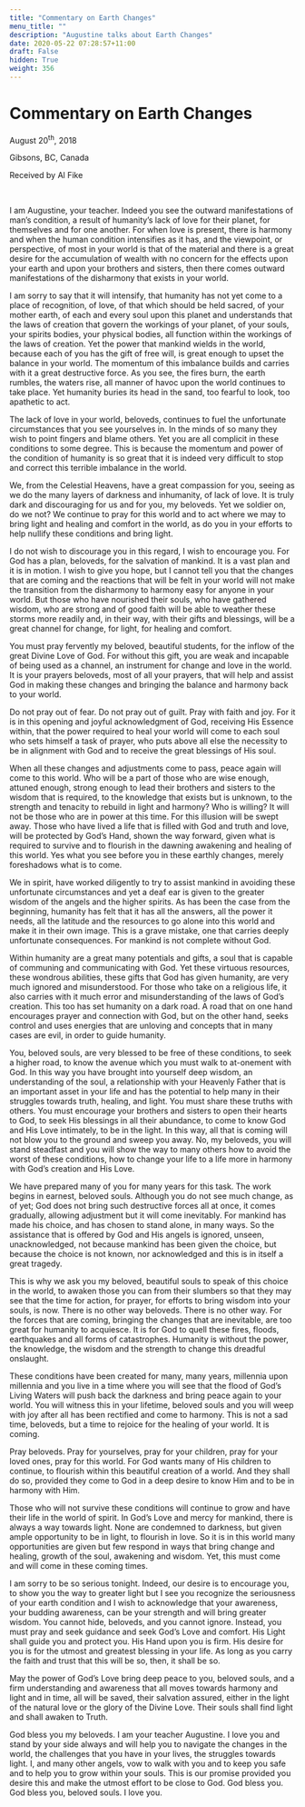 ```yaml
---
title: "Commentary on Earth Changes"
menu_title: ""
description: "Augustine talks about Earth Changes"
date: 2020-05-22 07:28:57+11:00
draft: False
hidden: True
weight: 356
---
```

# Commentary on Earth Changes

August 20<sup>th</sup>, 2018

Gibsons, BC, Canada

Received by Al Fike

 

I am Augustine, your teacher. Indeed you see the outward manifestations of man’s condition, a result of humanity’s lack of love for their planet, for themselves and for one another. For when love is present, there is harmony and when the human condition intensifies as it has, and the viewpoint, or perspective, of most in your world is that of the material and there is a great desire for the accumulation of wealth with no concern for the effects upon your earth and upon your brothers and sisters, then there comes outward manifestations of the disharmony that exists in your world. 

I am sorry to say that it will intensify, that humanity has not yet come to a place of recognition, of love, of that which should be held sacred, of your mother earth, of each and every soul upon this planet and understands that the laws of creation that govern the workings of your planet, of your souls, your spirits bodies, your physical bodies, all function within the workings of the laws of creation. Yet the power that mankind wields in the world, because each of you has the gift of free will, is great enough to upset the balance in your world. The momentum of this imbalance builds and carries with it a great destructive force. As you see, the fires burn, the earth rumbles, the waters rise, all manner of havoc upon the world continues to take place. Yet humanity buries its head in the sand, too fearful to look, too apathetic to act. 

The lack of love in your world, beloveds, continues to fuel the unfortunate circumstances that you see yourselves in. In the minds of so many they wish to point fingers and blame others. Yet you are all complicit in these conditions to some degree. This is because the momentum and power of the condition of humanity is so great that it is indeed very difficult to stop and correct this terrible imbalance in the world. 

We, from the Celestial Heavens, have a great compassion for you, seeing as we do the many layers of darkness and inhumanity, of lack of love. It is truly dark and discouraging for us and for you, my beloveds. Yet we soldier on, do we not? We continue to pray for this world and to act where we may to bring light and healing and comfort in the world, as do you in your efforts to help nullify these conditions and bring light. 

I do not wish to discourage you in this regard, I wish to encourage you. For God has a plan, beloveds, for the salvation of mankind. It is a vast plan and it is in motion. I wish to give you hope, but I cannot tell you that the changes that are coming and the reactions that will be felt in your world will not make the transition from the disharmony to harmony easy for anyone in your world. But those who have nourished their souls, who have gathered wisdom, who are strong and of good faith will be able to weather these storms more readily and, in their way, with their gifts and blessings, will be a great channel for change, for light, for healing and comfort. 

You must pray fervently my beloved, beautiful students, for the inflow of the great Divine Love of God. For without this gift, you are weak and incapable of being used as a channel, an instrument for change and love in the world. It is your prayers beloveds, most of all your prayers, that will help and assist God in making these changes and bringing the balance and harmony back to your world.

Do not pray out of fear. Do not pray out of guilt. Pray with faith and joy. For it is in this opening and joyful acknowledgment of God, receiving His Essence within, that the power required to heal your world will come to each soul who sets himself a task of prayer, who puts above all else the necessity to be in alignment with God and to receive the great blessings of His soul. 

When all these changes and adjustments come to pass, peace again will come to this world. Who will be a part of those who are wise enough, attuned enough, strong enough to lead their brothers and sisters to the wisdom that is required, to the knowledge that exists but is unknown, to the strength and tenacity to rebuild in light and harmony? Who is willing? It will not be those who are in power at this time. For this illusion will be swept away. Those who have lived a life that is filled with God and truth and love, will be protected by God’s Hand, shown the way forward, given what is required to survive and to flourish in the dawning awakening and healing of this world. Yes what you see before you in these earthly changes, merely foreshadows what is to come. 

We in spirit, have worked diligently to try to assist mankind in avoiding these unfortunate circumstances and yet a deaf ear is given to the greater wisdom of the angels and the higher spirits. As has been the case from the beginning, humanity has felt that it has all the answers, all the power it needs, all the latitude and the resources to go alone into this world and make it in their own image. This is a grave mistake, one that carries deeply unfortunate consequences. For mankind is not complete without God. 

Within humanity are a great many potentials and gifts, a soul that is capable of communing and communicating with God. Yet these virtuous resources, these wondrous abilities, these gifts that God has given humanity, are very much ignored and misunderstood. For those who take on a religious life, it also carries with it much error and misunderstanding of the laws of God’s creation. This too has set humanity on a dark road. A road that on one hand encourages prayer and connection with God, but on the other hand, seeks control and uses energies that are unloving and concepts that in many cases are evil, in order to guide humanity. 

You, beloved souls, are very blessed to be free of these conditions, to seek a higher road, to know the avenue which you must walk to at-onement with God. In this way you have brought into yourself deep wisdom, an understanding of the soul, a relationship with your Heavenly Father that is an important asset in your life and has the potential to help many in their struggles towards truth, healing, and light. You must share these truths with others. You must encourage your brothers and sisters to open their hearts to God, to seek His blessings in all their abundance, to come to know God and His Love intimately, to be in the light. In this way, all that is coming will not blow you to the ground and sweep you away. No, my beloveds, you will stand steadfast and you will show the way to many others how to avoid the worst of these conditions, how to change your life to a life more in harmony with God’s creation and His Love. 

We have prepared many of you for many years for this task. The work begins in earnest, beloved souls. Although you do not see much change, as of yet; God does not bring such destructive forces all at once, it comes gradually, allowing adjustment but it will come inevitably. For mankind has made his choice, and has chosen to stand alone, in many ways. So the assistance that is offered by God and His angels is ignored, unseen, unacknowledged, not because mankind has been given the choice, but because the choice is not known, nor acknowledged and this is in itself a great tragedy. 

This is why we ask you my beloved, beautiful souls to speak of this choice in the world, to awaken those you can from their slumbers so that they may see that the time for action, for prayer, for efforts to bring wisdom into your souls, is now. There is no other way beloveds. There is no other way. For the forces that are coming, bringing the changes that are inevitable, are too great for humanity to acquiesce. It is for God to quell these fires, floods, earthquakes and all forms of catastrophes. Humanity is without the power, the knowledge, the wisdom and the strength to change this dreadful onslaught. 

These conditions have been created for many, many years, millennia upon millennia and you live in a time where you will see that the flood of God’s Living Waters will push back the darkness and bring peace again to your world. You will witness this in your lifetime, beloved souls and you will weep with joy after all has been rectified and come to harmony. This is not a sad time, beloveds, but a time to rejoice for the healing of your world. It is coming. 

Pray beloveds. Pray for yourselves, pray for your children, pray for your loved ones, pray for this world. For God wants many of His children to continue, to flourish within this beautiful creation of a world. And they shall do so, provided they come to God in a deep desire to know Him and to be in harmony with Him. 

Those who will not survive these conditions will continue to grow and have their life in the world of spirit. In God’s Love and mercy for mankind, there is always a way towards light. None are condemned to darkness, but given ample opportunity to be in light, to flourish in love. So it is in this world many opportunities are given but few respond in ways that bring change and healing, growth of the soul, awakening and wisdom. Yet, this must come and will come in these coming times. 

I am sorry to be so serious tonight. Indeed, our desire is to encourage you, to show you the way to greater light but I see you recognize the seriousness of your earth condition and I wish to acknowledge that your awareness, your budding awareness, can be your strength and will bring greater wisdom. You cannot hide, beloveds, and you cannot ignore. Instead, you must pray and seek guidance and seek God’s Love and comfort. His Light shall guide you and protect you. His Hand upon you is firm. His desire for you is for the utmost and greatest blessing in your life. As long as you carry the faith and trust that this will be so, then, it shall be so. 

May the power of God’s Love bring deep peace to you, beloved souls, and a firm understanding and awareness that all moves towards harmony and light and in time, all will be saved, their salvation assured, either in the light of the natural love or the glory of the Divine Love. Their souls shall find light and shall awaken to Truth. 

God bless you my beloveds. I am your teacher Augustine. I love you and stand by your side always and will help you to navigate the changes in the world, the challenges that you have in your lives, the struggles towards light. I, and many other angels, vow to walk with you and to keep you safe and to help you to grow within your souls. This is our promise provided you desire this and make the utmost effort to be close to God. God bless you. God bless you, beloved souls. I love you.
